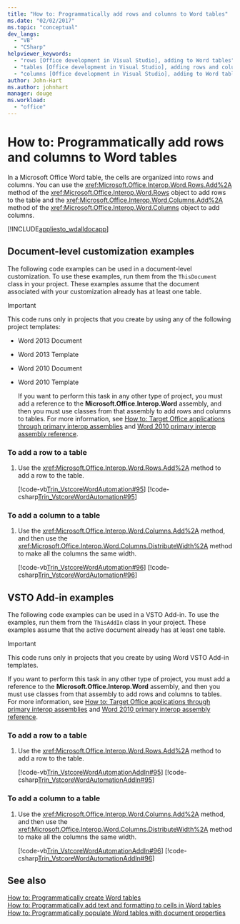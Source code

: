 ```yaml
---
title: "How to: Programmatically add rows and columns to Word tables"
ms.date: "02/02/2017"
ms.topic: "conceptual"
dev_langs: 
  - "VB"
  - "CSharp"
helpviewer_keywords: 
  - "rows [Office development in Visual Studio], adding to Word tables"
  - "tables [Office development in Visual Studio], adding rows and columns"
  - "columns [Office development in Visual Studio], adding to Word tables"
author: John-Hart
ms.author: johnhart
manager: douge
ms.workload: 
  - "office"
---
```

# How to: Programmatically add rows and columns to Word tables
  In a Microsoft Office Word table, the cells are organized into rows and columns. You can use the <xref:Microsoft.Office.Interop.Word.Rows.Add%2A> method of the <xref:Microsoft.Office.Interop.Word.Rows> object to add rows to the table and the <xref:Microsoft.Office.Interop.Word.Columns.Add%2A> method of the <xref:Microsoft.Office.Interop.Word.Columns> object to add columns.  
  
 [!INCLUDE[appliesto_wdalldocapp](../vsto/includes/appliesto-wdalldocapp-md.md)]  
  
## Document-level customization examples  
 The following code examples can be used in a document-level customization. To use these examples, run them from the `ThisDocument` class in your project. These examples assume that the document associated with your customization already has at least one table.  
  
> [!IMPORTANT]
>  This code runs only in projects that you create by using any of the following project templates:  
> 
> - Word 2013 Document  
> - Word 2013 Template  
> - Word 2010 Document  
> - Word 2010 Template  
> 
>   If you want to perform this task in any other type of project, you must add a reference to the **Microsoft.Office.Interop.Word** assembly, and then you must use classes from that assembly to add rows and columns to tables. For more information, see [How to: Target Office applications through primary interop assemblies](../vsto/how-to-target-office-applications-through-primary-interop-assemblies.md) and [Word 2010 primary interop assembly reference](http://go.microsoft.com/fwlink/?LinkId=189588).  
  
### To add a row to a table  
  
1.  Use the <xref:Microsoft.Office.Interop.Word.Rows.Add%2A> method to add a row to the table.  
  
     [!code-vb[Trin_VstcoreWordAutomation#95](../vsto/codesnippet/VisualBasic/Trin_VstcoreWordAutomationVB/ThisDocument.vb#95)]
     [!code-csharp[Trin_VstcoreWordAutomation#95](../vsto/codesnippet/CSharp/Trin_VstcoreWordAutomationCS/ThisDocument.cs#95)]  
  
### To add a column to a table  
  
1.  Use the <xref:Microsoft.Office.Interop.Word.Columns.Add%2A> method, and then use the <xref:Microsoft.Office.Interop.Word.Columns.DistributeWidth%2A> method to make all the columns the same width.  
  
     [!code-vb[Trin_VstcoreWordAutomation#96](../vsto/codesnippet/VisualBasic/Trin_VstcoreWordAutomationVB/ThisDocument.vb#96)]
     [!code-csharp[Trin_VstcoreWordAutomation#96](../vsto/codesnippet/CSharp/Trin_VstcoreWordAutomationCS/ThisDocument.cs#96)]  
  
## VSTO Add-in examples  
 The following code examples can be used in a VSTO Add-in. To use the examples, run them from the `ThisAddIn` class in your project. These examples assume that the active document already has at least one table.  
  
> [!IMPORTANT]  
>  This code runs only in projects that you create by using Word VSTO Add-in templates.  
>   
>  If you want to perform this task in any other type of project, you must add a reference to the **Microsoft.Office.Interop.Word** assembly, and then you must use classes from that assembly to add rows and columns to tables. For more information, see [How to: Target Office applications through primary interop assemblies](../vsto/how-to-target-office-applications-through-primary-interop-assemblies.md) and [Word 2010 primary interop assembly reference](http://go.microsoft.com/fwlink/?LinkId=189588).  
  
### To add a row to a table  
  
1.  Use the <xref:Microsoft.Office.Interop.Word.Rows.Add%2A> method to add a row to the table.  
  
     [!code-vb[Trin_VstcoreWordAutomationAddIn#95](../vsto/codesnippet/VisualBasic/Trin_VstcoreWordAutomationAddIn/ThisAddIn.vb#95)]
     [!code-csharp[Trin_VstcoreWordAutomationAddIn#95](../vsto/codesnippet/CSharp/Trin_VstcoreWordAutomationAddIn/ThisAddIn.cs#95)]  
  
### To add a column to a table  
  
1.  Use the <xref:Microsoft.Office.Interop.Word.Columns.Add%2A> method, and then use the <xref:Microsoft.Office.Interop.Word.Columns.DistributeWidth%2A> method to make all the columns the same width.  
  
     [!code-vb[Trin_VstcoreWordAutomationAddIn#96](../vsto/codesnippet/VisualBasic/Trin_VstcoreWordAutomationAddIn/ThisAddIn.vb#96)]
     [!code-csharp[Trin_VstcoreWordAutomationAddIn#96](../vsto/codesnippet/CSharp/Trin_VstcoreWordAutomationAddIn/ThisAddIn.cs#96)]  
  
## See also  
 [How to: Programmatically create Word tables](../vsto/how-to-programmatically-create-word-tables.md)   
 [How to: Programmatically add text and formatting to cells in Word tables](../vsto/how-to-programmatically-add-text-and-formatting-to-cells-in-word-tables.md)   
 [How to: Programmatically populate Word tables with document properties](../vsto/how-to-programmatically-populate-word-tables-with-document-properties.md)  
